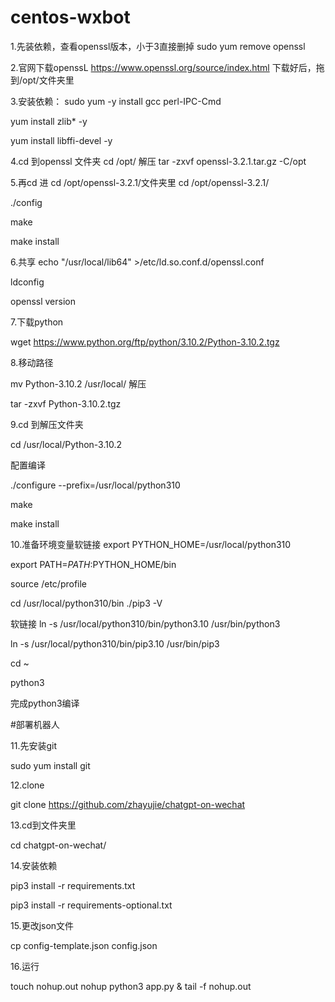 # centos-wxbot
1.先装依赖，查看openssl版本，小于3直接删掉 sudo yum remove openssl

2.官网下载openssL  https://www.openssl.org/source/index.html
下载好后，拖到/opt/文件夹里

3.安装依赖：
sudo yum -y install gcc perl-IPC-Cmd

yum install zlib* -y

yum install libffi-devel -y

4.cd 到openssl 文件夹
cd /opt/
解压
tar -zxvf openssl-3.2.1.tar.gz -C/opt

5.再cd 进   cd /opt/openssl-3.2.1/文件夹里
cd /opt/openssl-3.2.1/

./config


make


make install

6.共享
echo "/usr/local/lib64" >/etc/ld.so.conf.d/openssl.conf

ldconfig

openssl version

7.下载python

wget https://www.python.org/ftp/python/3.10.2/Python-3.10.2.tgz

8.移动路径

mv Python-3.10.2 /usr/local/
解压

tar -zxvf Python-3.10.2.tgz

9.cd 到解压文件夹

cd /usr/local/Python-3.10.2

配置编译

./configure --prefix=/usr/local/python310


make


make install

10.准备环境变量软链接
export PYTHON_HOME=/usr/local/python310

export PATH=$PATH:$PYTHON_HOME/bin

source /etc/profile

cd /usr/local/python310/bin
./pip3 -V

软链接
ln -s /usr/local/python310/bin/python3.10  /usr/bin/python3

ln -s /usr/local/python310/bin/pip3.10  /usr/bin/pip3

cd ~

python3

完成python3编译

#部署机器人

11.先安装git

sudo yum install git

12.clone

git clone https://github.com/zhayujie/chatgpt-on-wechat

13.cd到文件夹里

cd chatgpt-on-wechat/

14.安装依赖

pip3 install -r requirements.txt

pip3 install -r requirements-optional.txt

15.更改json文件

cp config-template.json config.json

16.运行

touch nohup.out
nohup python3 app.py & tail -f nohup.out
